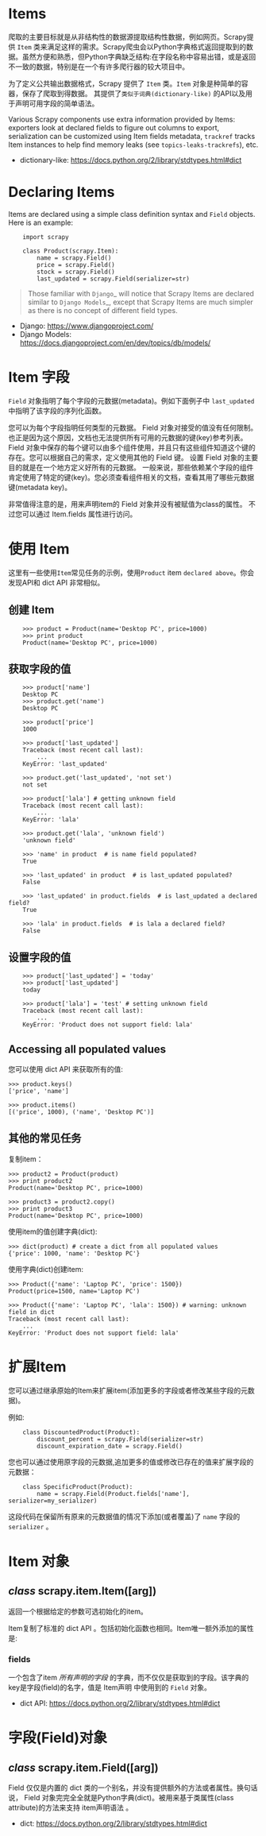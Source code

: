 Items
=====

爬取的主要目标就是从非结构性的数据源提取结构性数据，例如网页。Scrapy提供 `Item` 类来满足这样的需求。Scrapy爬虫会以Python字典格式返回提取到的数据。虽然方便和熟悉，但Python字典缺乏结构:在字段名称中容易出错，或是返回不一致的数据，特别是在一个有许多爬行器的较大项目中。

为了定义公共输出数据格式，Scrapy 提供了 `Item` 类。`Item` 对象是种简单的容器，保存了爬取到得数据。 其提供了`类似于词典(dictionary-like)` 的API以及用于声明可用字段的简单语法。

Various Scrapy components use extra information provided by Items: 
exporters look at declared fields to figure out columns to export,
serialization can be customized using Item fields metadata, `trackref` tracks Item instances to help find memory leaks (see `topics-leaks-trackrefs`), etc.

* dictionary-like: https://docs.python.org/2/library/stdtypes.html#dict

Declaring Items
===============

Items are declared using a simple class definition syntax and `Field` objects. Here is an example:

```
    import scrapy

    class Product(scrapy.Item):
        name = scrapy.Field()
        price = scrapy.Field()
        stock = scrapy.Field()
        last_updated = scrapy.Field(serializer=str)
```

> Those familiar with `Django`_ will notice that Scrapy Items are
   declared similar to `Django Models`_, except that Scrapy Items are much
   simpler as there is no concept of different field types.

* Django: https://www.djangoproject.com/
* Django Models: https://docs.djangoproject.com/en/dev/topics/db/models/

Item 字段
===========

`Field` 对象指明了每个字段的元数据(metadata)。例如下面例子中 ``last_updated`` 中指明了该字段的序列化函数。

您可以为每个字段指明任何类型的元数据。 Field 对象对接受的值没有任何限制。也正是因为这个原因，文档也无法提供所有可用的元数据的键(key)参考列表。 Field 对象中保存的每个键可以由多个组件使用，并且只有这些组件知道这个键的存在。您可以根据自己的需求，定义使用其他的 Field 键。 设置 Field 对象的主要目的就是在一个地方定义好所有的元数据。 一般来说，那些依赖某个字段的组件肯定使用了特定的键(key)。您必须查看组件相关的文档，查看其用了哪些元数据键(metadata key)。


非常值得注意的是，用来声明item的 Field 对象并没有被赋值为class的属性。 不过您可以通过 Item.fields 属性进行访问。

# 使用 Item

这里有一些使用`Item`常见任务的示例，使用``Product`` item `declared above`。你会发现API和 dict API 非常相似。

## 创建 Item

```
    >>> product = Product(name='Desktop PC', price=1000)  
    >>> print product
    Product(name='Desktop PC', price=1000)
```

## 获取字段的值


```
    >>> product['name']
    Desktop PC
    >>> product.get('name')
    Desktop PC

    >>> product['price']
    1000

    >>> product['last_updated']
    Traceback (most recent call last):
        ...
    KeyError: 'last_updated'

    >>> product.get('last_updated', 'not set')
    not set

    >>> product['lala'] # getting unknown field
    Traceback (most recent call last):
        ...
    KeyError: 'lala'

    >>> product.get('lala', 'unknown field')
    'unknown field'

    >>> 'name' in product  # is name field populated?
    True

    >>> 'last_updated' in product  # is last_updated populated?
    False

    >>> 'last_updated' in product.fields  # is last_updated a declared field?
    True

    >>> 'lala' in product.fields  # is lala a declared field?
    False
```

## 设置字段的值

```
    >>> product['last_updated'] = 'today'
    >>> product['last_updated']
    today

    >>> product['lala'] = 'test' # setting unknown field
    Traceback (most recent call last):
        ...
    KeyError: 'Product does not support field: lala'
```

Accessing all populated values
------------------------------

您可以使用 dict API 来获取所有的值:

    >>> product.keys()
    ['price', 'name']

    >>> product.items()
    [('price', 1000), ('name', 'Desktop PC')]

其他的常见任务
------------------

复制item：

    >>> product2 = Product(product)
    >>> print product2
    Product(name='Desktop PC', price=1000)

    >>> product3 = product2.copy()
    >>> print product3
    Product(name='Desktop PC', price=1000)

使用item的值创建字典(dict):

    >>> dict(product) # create a dict from all populated values
    {'price': 1000, 'name': 'Desktop PC'}

使用字典(dict)创建item:

    >>> Product({'name': 'Laptop PC', 'price': 1500})
    Product(price=1500, name='Laptop PC')

    >>> Product({'name': 'Laptop PC', 'lala': 1500}) # warning: unknown field in dict
    Traceback (most recent call last):
        ...
    KeyError: 'Product does not support field: lala'

# 扩展Item

您可以通过继承原始的Item来扩展item(添加更多的字段或者修改某些字段的元数据)。

例如:

```
    class DiscountedProduct(Product):
        discount_percent = scrapy.Field(serializer=str)
        discount_expiration_date = scrapy.Field()
```
您也可以通过使用原字段的元数据,追加更多的值或修改已存在的值来扩展字段的元数据：

```
    class SpecificProduct(Product):
        name = scrapy.Field(Product.fields['name'], serializer=my_serializer)
```

这段代码在保留所有原来的元数据值的情况下添加(或者覆盖)了 `name` 字段的 `serializer` 。

# Item 对象

## *class* scrapy.item.Item([arg])

 返回一个根据给定的参数可选初始化的item。

Item复制了标准的 dict API 。包括初始化函数也相同。Item唯一额外添加的属性是:

### fields

一个包含了item *所有声明的字段* 的字典，而不仅仅是获取到的字段。该字典的key是字段(field)的名字，值是 Item声明 中使用到的 `Field` 对象。

* dict API: https://docs.python.org/2/library/stdtypes.html#dict

字段(Field)对象
=============

## *class* scrapy.item.Field([arg])

Field 仅仅是内置的 dict 类的一个别名，并没有提供额外的方法或者属性。换句话说， Field 对象完完全全就是Python字典(dict)。被用来基于类属性(class attribute)的方法来支持 item声明语法 。

* dict: https://docs.python.org/2/library/stdtypes.html#dict


